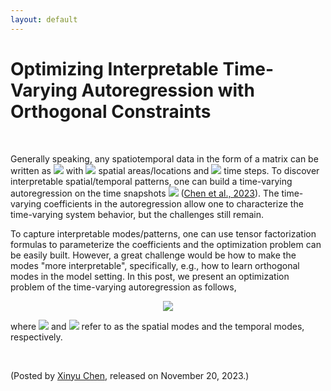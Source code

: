 ```yaml
---
layout: default
---
```


# Optimizing Interpretable Time-Varying Autoregression with Orthogonal Constraints

<br>

Generally speaking, any spatiotemporal data in the form of a matrix can be written as <img style="display: inline;" src="https://latex.codecogs.com/svg.latex?\normalsize&space;\boldsymbol{Y}\in\mathbb{R}^{N\times T}"/> with <img style="display: inline;" src="https://latex.codecogs.com/svg.latex?\normalsize&space;N"/> spatial areas/locations and <img style="display: inline;" src="https://latex.codecogs.com/svg.latex?\normalsize&space;T"/> time steps. To discover interpretable spatial/temporal patterns, one can build a time-varying autoregression on the time snapshots <img style="display: inline;" src="https://latex.codecogs.com/svg.latex?\normalsize&space;\boldsymbol{y}_1,\boldsymbol{y}_2,\ldots,\boldsymbol{y}_{T}\in\mathbb{R}^{N}"/> ([Chen et al., 2023](https://doi.org/10.1109/TKDE.2023.3294440)). The time-varying coefficients in the autoregression allow one to characterize the time-varying system behavior, but the challenges still remain.

To capture interpretable modes/patterns, one can use tensor factorization formulas to parameterize the coefficients and the optimization problem can be easily built. However, a great challenge would be how to make the modes "more interpretable", specifically, e.g., how to learn orthogonal modes in the model setting. In this post, we present an optimization problem of the time-varying autoregression as follows,

<p align = "center"><img align="middle" src="https://latex.codecogs.com/svg.latex?\normalsize&space;\begin{aligned} \min_{\boldsymbol{W},\boldsymbol{G},\boldsymbol{V},\boldsymbol{X}}~&\frac{1}{2}\sum_{t=2}^{T}\|\boldsymbol{y}_t-\boldsymbol{W}\boldsymbol{G}(\boldsymbol{x}_t^\top\otimes\boldsymbol{V})^\top\boldsymbol{y}_{t-1}\|_2^2 \\ \text{s.t.}~~&\begin{cases} \boldsymbol{W}^\top\boldsymbol{W}=\boldsymbol{I}_R \\ \boldsymbol{V}^\top\boldsymbol{V}=\boldsymbol{I}_R \\ \boldsymbol{X}^\top\boldsymbol{X}=\boldsymbol{I}_R \\ \end{cases} \end{aligned}"/></p>

where <img style="display: inline;" src="https://latex.codecogs.com/svg.latex?\normalsize&space;\boldsymbol{W}\in\mathbb{R}^{N\times R}"/> and <img style="display: inline;" src="https://latex.codecogs.com/svg.latex?\normalsize&space;\boldsymbol{X}\in\mathbb{R}^{(T-1)\times R}"/> refer to as the spatial modes and the temporal modes, respectively.

<br>
<p align="left">(Posted by <a href="https://xinychen.github.io/">Xinyu Chen</a>, released on November 20, 2023.)</p>
